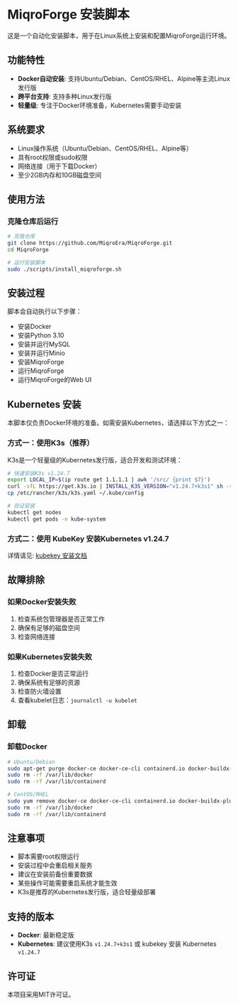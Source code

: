 # MiqroForge 安装脚本

这是一个自动化安装脚本，用于在Linux系统上安装和配置MiqroForge运行环境。

## 功能特性

- **Docker自动安装**: 支持Ubuntu/Debian、CentOS/RHEL、Alpine等主流Linux发行版
- **跨平台支持**: 支持多种Linux发行版
- **轻量级**: 专注于Docker环境准备，Kubernetes需要手动安装

## 系统要求

- Linux操作系统（Ubuntu/Debian、CentOS/RHEL、Alpine等）
- 具有root权限或sudo权限
- 网络连接（用于下载Docker）
- 至少2GB内存和10GB磁盘空间

## 使用方法


### 克隆仓库后运行

```bash
# 克隆仓库
git clone https://github.com/MiqroEra/MiqroForge.git
cd MiqroForge

# 运行安装脚本
sudo ./scripts/install_miqroforge.sh
```

## 安装过程

脚本会自动执行以下步骤：
- 安装Docker
- 安装Python 3.10
- 安装并运行MySQL
- 安装并运行Minio
- 安装MiqroForge
- 运行MiqroForge
- 运行MiqroForge的Web UI




## Kubernetes 安装

本脚本仅负责Docker环境的准备。如需安装Kubernetes，请选择以下方式之一：

### 方式一：使用K3s（推荐）

K3s是一个轻量级的Kubernetes发行版，适合开发和测试环境：

```bash
# 快速安装K3s v1.24.7
export LOCAL_IP=$(ip route get 1.1.1.1 | awk '/src/ {print $7}')
curl -sfL https://get.k3s.io | INSTALL_K3S_VERSION="v1.24.7+k3s1" sh -s server --bind-address=$LOCAL_IP --node-ip=$LOCAL_IP --node-name=master
cp /etc/rancher/k3s/k3s.yaml ~/.kube/config

# 验证安装
kubectl get nodes
kubectl get pods -n kube-system
```

### 方式二：使用 KubeKey 安装Kubernetes v1.24.7

详情请见: [kubekey 安装文档](https://github.com/kubesphere/kubekey/blob/master/README_zh-CN.md)

## 故障排除

### 如果Docker安装失败

1. 检查系统包管理器是否正常工作
2. 确保有足够的磁盘空间
3. 检查网络连接

### 如果Kubernetes安装失败

1. 检查Docker是否正常运行
2. 确保系统有足够的资源
3. 检查防火墙设置
4. 查看kubelet日志：`journalctl -u kubelet`

## 卸载

### 卸载Docker

```bash
# Ubuntu/Debian
sudo apt-get purge docker-ce docker-ce-cli containerd.io docker-buildx-plugin docker-compose-plugin
sudo rm -rf /var/lib/docker
sudo rm -rf /var/lib/containerd

# CentOS/RHEL
sudo yum remove docker-ce docker-ce-cli containerd.io docker-buildx-plugin docker-compose-plugin
sudo rm -rf /var/lib/docker
sudo rm -rf /var/lib/containerd
```


## 注意事项

- 脚本需要root权限运行
- 安装过程中会重启相关服务
- 建议在安装前备份重要数据
- 某些操作可能需要重启系统才能生效
- K3s是推荐的Kubernetes发行版，适合轻量级部署

## 支持的版本

- **Docker**: 最新稳定版
- **Kubernetes**: 建议使用K3s `v1.24.7+k3s1` 或 kubekey 安装 Kubernetes `v1.24.7`

## 许可证

本项目采用MIT许可证。
